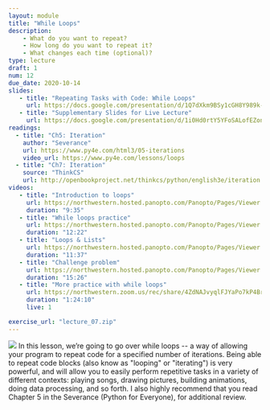```yaml
---
layout: module
title: "While Loops"
description:
    - What do you want to repeat?
    - How long do you want to repeat it?
    - What changes each time (optional)?
type: lecture
draft: 1
num: 12
due_date: 2020-10-14
slides: 
   - title: "Repeating Tasks with Code: While Loops"
     url: https://docs.google.com/presentation/d/1Q7dXkm9BSy1cGH8Y989k-IdbmfN7GjMBPARyISu_uco/edit?usp=sharing
   - title: "Supplementary Slides for Live Lecture"
     url: https://docs.google.com/presentation/d/1i0Hd0rtY5YFoSALofEZonDszsn-nfyDVVjP3eT-oxa4/edit?usp=sharing
readings:
  - title: "Ch5: Iteration"
    author: "Severance"
    url: https://www.py4e.com/html3/05-iterations
    video_url: https://www.py4e.com/lessons/loops
  - title: "Ch7: Iteration"
    source: "ThinkCS"
    url: http://openbookproject.net/thinkcs/python/english3e/iteration.html
videos:
   - title: "Introduction to loops"
     url: https://northwestern.hosted.panopto.com/Panopto/Pages/Viewer.aspx?id=8afbfded-0762-4174-ac45-abab00da5780
     duration: "9:35"
   - title: "While loops practice"
     url: https://northwestern.hosted.panopto.com/Panopto/Pages/Viewer.aspx?id=5982e725-b08b-4c83-8e21-abab00e06b35
     duration: "12:22"
   - title: "Loops & Lists"
     url: https://northwestern.hosted.panopto.com/Panopto/Pages/Viewer.aspx?id=0423a570-253f-44dd-a7e4-abab00e40b49
     duration: "11:37"
   - title: "Challenge problem"
     url: https://northwestern.hosted.panopto.com/Panopto/Pages/Viewer.aspx?id=aee45eb6-585f-40de-a5b4-abab00e74b9e
     duration: "15:26"
   - title: "More practice with while loops"
     url: https://northwestern.zoom.us/rec/share/4ZdNAJvyqlFJYaPo7kP4Br4fFaPaX6a82ykXq6Ffnx17ME6O2-qtorVAPSLQoIFx
     duration: "1:24:10"
     live: 1

exercise_url: "lecture_07.zip"
---
```


<img class="module-image" src="/fall2020/assets/images/lectures/lecture_07_loops.gif" /> In this lesson, we’re going to go over while loops -- a way of allowing your program to repeat code for a specified number of iterations. Being able to repeat code blocks (also know as "looping" or "iterating") is very powerful, and will allow you to easily perform repetitive tasks in a variety of different contexts: playing songs, drawing pictures, building animations, doing data processing, and so forth. I also highly recommend that you read Chapter 5 in the Severance (Python for Everyone), for additional review.

